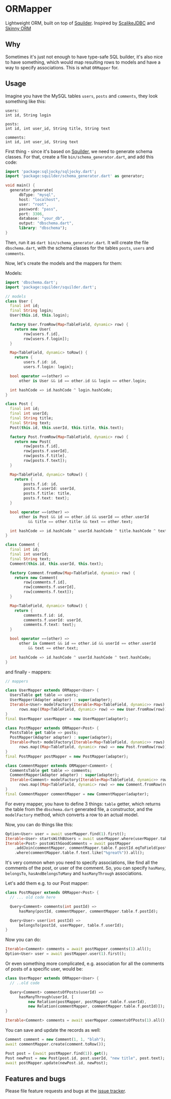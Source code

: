 # ORMapper

Lightweight ORM, built on top of [Squilder](https://pub.dartlang.org/packages/squilder).
Inspired by [ScalikeJDBC](http://scalikejdbc.org/) and [Skinny ORM](http://skinny-framework.org/documentation/orm.html)

## Why

Sometimes it's just not enough to have type-safe SQL builder, it's also nice to have something, which would map
resulting rows to models and have a way to specify associations. This is what `ORMapper` for.

## Usage

Imagine you have the MySQL tables `users`, `posts` and `comments`, they look something like this:

```
users:
int id, String login

posts:
int id, int user_id, String title, String text

comments:
int id, int user_id, String text
```

First thing - since it's based on [Squilder](https://pub.dartlang.org/packages/squilder), we need to generate schema classes.
For that, create a file `bin/schema_generator.dart`, and add this code:

```dart
import 'package:sqljocky/sqljocky.dart';
import 'package:squilder/schema_generator.dart' as generator;

void main() {
  generator.generate(
      dbType: "mysql",
      host: "localhost",
      user: "root",
      password: "pass",
      port: 3306,
      database: "your_db",
      output: "dbschema.dart",
      library: "dbschema");
}
```

Then, run it as `dart bin/schema_generator.dart`. It will create the file `dbschema.dart`, with the schema classes for
the tables `posts`, `users` and `comments`.

Now, let's create the models and the mappers for them:

Models:

```dart
import 'dbschema.dart';
import 'package:squilder/squilder.dart';

// models
class User {
  final int id;
  final String login;
  User(this.id, this.login);

  factory User.fromRow(Map<TableField, dynamic> row) {
    return new User(
        row[users.f.id],
        row[users.f.login]);
  }

  Map<TableField, dynamic> toRow() {
    return {
        users.f.id: id,
        users.f.login: login};

  bool operator ==(other) =>
      other is User && id == other.id && login == other.login;

  int hashCode => id.hashCode ^ login.hashCode;
}

class Post {
  final int id;
  final int userId;
  final String title;
  final String text;
  Post(this.id, this.userId, this.title, this.text);

  factory Post.fromRow(Map<TableField, dynamic> row) {
    return new Post(
        row[posts.f.id],
        row[posts.f.userId],
        row[posts.f.title],
        row[posts.f.text]);
  }

  Map<TableField, dynamic> toRow() {
    return {
        posts.f.id: id,
        posts.f.userId: userId,
        posts.f.title: title,
        posts.f.text: text};
  }

  bool operator ==(other) =>
      other is Post && id == other.id && userId == other.userId
          && title == other.title && text == other.text;

  int hashCode => id.hashCode ^ userId.hashCode ^ title.hashCode ^ text.hashCode;
}

class Comment {
  final int id;
  final int userId;
  final String text;
  Comment(this.id, this.userId, this.text);

  factory Comment.fromRow(Map<TableField, dynamic> row) {
    return new Comment(
        row[comments.f.id],
        row[comments.f.userId],
        row[comments.f.text]);
  }

  Map<TableField, dynamic> toRow() {
    return {
        comments.f.id: id,
        comments.f.userId: userId,
        comments.f.text: text};
  }

  bool operator ==(other) =>
      other is Comment && id == other.id && userId == other.userId
          && text == other.text;

  int hashCode => id.hashCode ^ userId.hashCode ^ text.hashCode;
}
```

and finally - mappers:

```dart
// mappers

class UserMapper extends ORMapper<User> {
  UsersTable get table => users;
  UserMapper(Adapter adapter) : super(adapter);
  Iterable<User> modelFactory(Iterable<Map<TableField, dynamic>> rows) =>
      rows.map((Map<TableField, dynamic> row) => new User.fromRow(row)).toSet();
}
final UserMapper userMapper = new UserMapper(adapter);

class PostMapper extends ORMapper<Post> {
  PostsTable get table => posts;
  PostMapper(Adapter adapter) : super(adapter);
  Iterable<Post> modelFactory(Iterable<Map<TableField, dynamic>> rows) =>
      rows.map((Map<TableField, dynamic> row) => new Post.fromRow(row)).toSet();
}
final PostMapper postMapper = new PostMapper(adapter);

class CommentMapper extends ORMapper<Comment> {
  CommentsTable get table => comments;
  CommentMapper(Adapter adapter) : super(adapter);
  Iterable<Comment> modelFactory(Iterable<Map<TableField, dynamic>> rows) =>
      rows.map((Map<TableField, dynamic> row) => new Comment.fromRow(row)).toSet();
}
final CommentMapper commentMapper = new CommentMapper(adapter);
```

For every mapper, you have to define 3 things: `table` getter, which returns the table from the `dbschema.dart` generated
file, a constructor, and the `modelFactory` method, which converts a row to an actual model.

Now, you can do things like this:

```dart
Option<User> user = await userMapper.find(1).first();
Iterable<User> startsWithBUsers = await userMapper.where(userMapper.table.f.name.like("B%")).all();
Iterable<Post> postsWithGoodComments = await postMapper
    .addJoin(commentMapper, commentMapper.table.f.postId.eqToField(postMapper.table.f.id))
    .where(commentMapper.table.f.text.like("%great%")).all();
```

It's very common when you need to specify associations, like find all the comments of the post, or user of the comment.
So, you can specify `hasMany`, `belongsTo`, `hasAndBelongsToMany` and `hasManyThrough` associations.

Let's add them e.g. to our Post mapper:

```dart
class PostMapper extends ORMapper<Post> {
  // ... old code here

  Query<Comment> comments(int postId) =>
      hasMany(postId, commentMapper, commentMapper.table.f.postId);

  Query<User> user(int postId) =>
      belongsTo(postId, userMapper, table.f.userId);
}
```

Now you can do:

```dart
Iterable<Comment> comments = await postMapper.comments(1).all();
Option<User> user = await postMapper.user(1).first();
```

Or even something more complicated, e.g. association for all the comments of posts of a specific user, would be:

```dart
class UserMapper extends ORMapper<User> {
  // ..old code

  Query<Comment> commentsOfPosts(userId) =>
      hasManyThrough(userId, [
          new Relation(postMapper, postMapper.table.f.userId),
          new Relation(commentMapper, commentMapper.table.f.postId)]);
}
```

```dart
Iterable<Comment> comments = await userMapper.commentsOfPosts(1).all();
```

You can save and update the records as well:

```dart
Comment comment = new Comment(1, 1, "blah");
await commentMapper.create(comment.toRow());

Post post = (await postMapper.find(1)).get();
Post newPost = new Post(post.id, post.userId, "new title", post.text);
await postMapper.update(newPost.id, newPost);
```

## Features and bugs

Please file feature requests and bugs at the [issue tracker][tracker].

[tracker]: https://github.com/astashov/ormapper.dart
